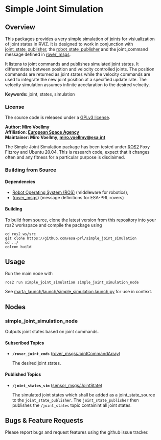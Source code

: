 # Simple Joint Simulation

## Overview

This packages provides a very simple simulation of joints for visiualization of joint states in RVIZ. It is designed to work in conjunction with [joint_state_publisher](http://wiki.ros.org/joint_state_publisher), the [robot_state_publisher](http://wiki.ros.org/robot_state_publisher) and the joint_command message defined in [rover_msgs].

It listens to joint commands and publishes simulated joint states. It differentiates between position and velocity controlled joints. The position commands are returned as joint states while the velocity commands are used to integrate the new joint position at a specified update rate. The velocity simulation assumes infinite accelaration to the desired velocity.

**Keywords:** joint, states, simulation

### License

The source code is released under a [GPLv3 license](https://www.gnu.org/licenses/gpl-3.0.en.html).

**Author: Miro Voellmy<br />
Affiliation: [European Space Agency](https://www.esa.int/)<br />
Maintainer: Miro Voellmy, miro.voellmy@esa.int**

The Simple Joint Simulation package has been tested under [ROS2] Foxy Fitzroy and Ubuntu 20.04. This is research code, expect that it changes often and any fitness for a particular purpose is disclaimed.

### Building from Source

#### Dependencies

- [Robot Operating System (ROS)](http://wiki.ros.org) (middleware for robotics),
- ([rover_msgs]) (message definitions for ESA-PRL rovers)

#### Building

To build from source, clone the latest version from this repository into your ros2 workspace and compile the package using

	cd ros2_ws/src
	git clone https://github.com/esa-prl/simple_joint_simulation
	cd ../
	colcon build

## Usage

Run the main node with

	ros2 run simple_joint_simulation simple_joint_simulation_node

See [marta_launch/launch/simple_simulation.launch.py](https://github.com/esa-prl/marta_launch/blob/master/launch/simple_simulation.launch.py) for use in context.

## Nodes

### simple_joint_simulation_node

Outputs joint states based on joint commands.

#### Subscribed Topics

* **`/rover_joint_cmds`** ([rover_msgs/JointCommandArray])

	The desired joint states.


#### Published Topics

* **`/joint_states_sim`** ([sensor_msgs/JointState])

	The simulated joint states which shall be added as a joint_state_source to the `joint_state_publisher`. The `joint_state_publisher` then publishes the `/joint_states` topic containint all joint states.

## Bugs & Feature Requests

Please report bugs and request features using the github issue tracker.

[ROS2]: http://www.ros.org
[rover_msgs]: https://github.com/esa-prl/rover_msgs
[rover_msgs/JointCommandArray]: https://github.com/esa-prl/rover_msgs/blob/master/msg/JointCommandArray.msg
[rviz]: http://wiki.ros.org/rviz
[sensor_msgs/JointState]: http://docs.ros.org/api/sensor_msgs/html/msg/JointState.html
